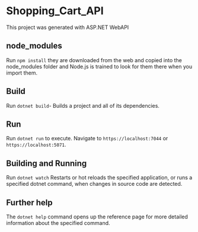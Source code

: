 # Shopping_Cart_API

This project was generated with ASP.NET WebAPI

## node_modules

Run `npm install` they are downloaded from the web and copied into the node_modules folder and Node.js is trained to look for them there when you import them.

## Build

Run `dotnet build`- Builds a project and all of its dependencies.

## Run

Run `dotnet run` to execute. Navigate to `https://localhost:7044` or `https://localhost:5071`.

## Building and Running

Run `dotnet watch` Restarts or hot reloads the specified application, or runs a specified dotnet command, when changes in source code are detected. 

## Further help

The `dotnet help` command opens up the reference page for more detailed information about the specified command.
